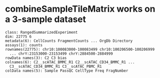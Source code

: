 # combineSampleTileMatrix works on a 3-sample dataset

    class: RangedSummarizedExperiment 
    dim: 22775 6 
    metadata(6): CellCounts FragmentCounts ... OrgDb Directory
    assays(1): counts
    rownames(22775): chr10:100083000-100083499 chr10:100206500-100206999
      ... chrY:23153000-23153499 chrY:2884500-2884999
    rowData names(3): C2 C3 bias
    colnames(6): C2__scATAC_BMMC_R1 C2__scATAC_CD34_BMMC_R1 ...
      C3__scATAC_CD34_BMMC_R1 C3__scATAC_PBMC_R1
    colData names(5): Sample PassQC CellType Freq FragNumber

